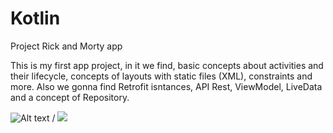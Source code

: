 # Kotlin
Project Rick and Morty app

This is my first app project, in it we find, basic concepts about activities and their lifecycle, concepts of layouts with static files (XML), constraints and more. Also we gonna find Retrofit isntances, API Rest, ViewModel, LiveData and a concept of Repository.


![Alt text](ezgif-1-9c45196293.gif) / ![](ezgif-1-9c45196293.gif)
